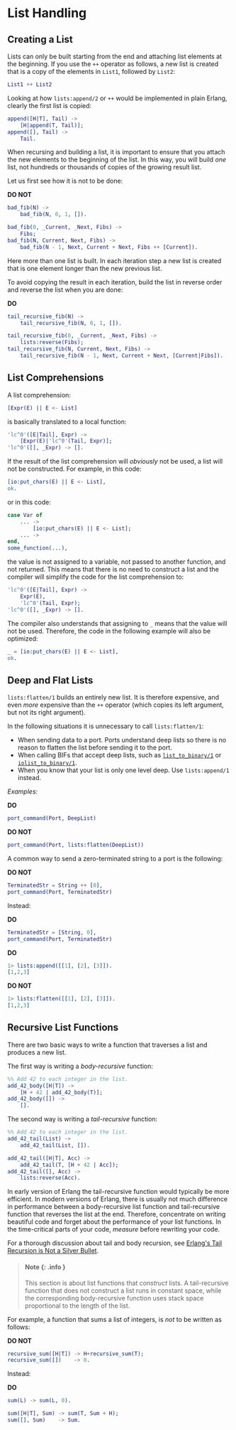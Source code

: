 <!--
%CopyrightBegin%

SPDX-License-Identifier: Apache-2.0

Copyright Ericsson AB 2023-2025. All Rights Reserved.

Licensed under the Apache License, Version 2.0 (the "License");
you may not use this file except in compliance with the License.
You may obtain a copy of the License at

    http://www.apache.org/licenses/LICENSE-2.0

Unless required by applicable law or agreed to in writing, software
distributed under the License is distributed on an "AS IS" BASIS,
WITHOUT WARRANTIES OR CONDITIONS OF ANY KIND, either express or implied.
See the License for the specific language governing permissions and
limitations under the License.

%CopyrightEnd%
-->
# List Handling

## Creating a List

Lists can only be built starting from the end and attaching list elements at the
beginning. If you use the `++` operator as follows, a new list is created that
is a copy of the elements in `List1`, followed by `List2`:

```erlang
List1 ++ List2
```

Looking at how `lists:append/2` or `++` would be implemented in plain Erlang,
clearly the first list is copied:

```erlang
append([H|T], Tail) ->
    [H|append(T, Tail)];
append([], Tail) ->
    Tail.
```

When recursing and building a list, it is important to ensure that you attach
the new elements to the beginning of the list. In this way, you will build _one_
list, not hundreds or thousands of copies of the growing result list.

Let us first see how it is not to be done:

**DO NOT**

```erlang
bad_fib(N) ->
    bad_fib(N, 0, 1, []).

bad_fib(0, _Current, _Next, Fibs) ->
    Fibs;
bad_fib(N, Current, Next, Fibs) ->
    bad_fib(N - 1, Next, Current + Next, Fibs ++ [Current]).
```

Here more than one list is built. In each iteration step a new list is created
that is one element longer than the new previous list.

To avoid copying the result in each iteration, build the list in reverse order
and reverse the list when you are done:

**DO**

```erlang
tail_recursive_fib(N) ->
    tail_recursive_fib(N, 0, 1, []).

tail_recursive_fib(0, _Current, _Next, Fibs) ->
    lists:reverse(Fibs);
tail_recursive_fib(N, Current, Next, Fibs) ->
    tail_recursive_fib(N - 1, Next, Current + Next, [Current|Fibs]).
```

## List Comprehensions

A list comprehension:

```erlang
[Expr(E) || E <- List]
```

is basically translated to a local function:

```erlang
'lc^0'([E|Tail], Expr) ->
    [Expr(E)|'lc^0'(Tail, Expr)];
'lc^0'([], _Expr) -> [].
```

If the result of the list comprehension will _obviously_ not be used, a list
will not be constructed. For example, in this code:

```erlang
[io:put_chars(E) || E <- List],
ok.
```

or in this code:

```erlang
case Var of
    ... ->
        [io:put_chars(E) || E <- List];
    ... ->
end,
some_function(...),
```

the value is not assigned to a variable, not passed to another function, and not
returned. This means that there is no need to construct a list and the compiler
will simplify the code for the list comprehension to:

```erlang
'lc^0'([E|Tail], Expr) ->
    Expr(E),
    'lc^0'(Tail, Expr);
'lc^0'([], _Expr) -> [].
```

The compiler also understands that assigning to `_` means that the value will
not be used. Therefore, the code in the following example will also be optimized:

```erlang
_ = [io:put_chars(E) || E <- List],
ok.
```

## Deep and Flat Lists

`lists:flatten/1` builds an entirely new list. It is therefore expensive, and
even _more_ expensive than the `++` operator (which copies its left argument,
but not its right argument).

In the following situations it is unnecessary to call `lists:flatten/1`:

- When sending data to a port. Ports understand deep lists so there is no reason
  to flatten the list before sending it to the port.
- When calling BIFs that accept deep lists, such as
  [`list_to_binary/1`](`erlang:list_to_binary/1`) or
  [`iolist_to_binary/1`](`erlang:iolist_to_binary/1`).
- When you know that your list is only one level deep. Use `lists:append/1`
  instead.

_Examples:_

**DO**

```erlang
port_command(Port, DeepList)
```

**DO NOT**

```erlang
port_command(Port, lists:flatten(DeepList))
```

A common way to send a zero-terminated string to a port is the following:

**DO NOT**

```erlang
TerminatedStr = String ++ [0],
port_command(Port, TerminatedStr)
```

Instead:

**DO**

```erlang
TerminatedStr = [String, 0],
port_command(Port, TerminatedStr)
```

**DO**

```erlang
1> lists:append([[1], [2], [3]]).
[1,2,3]
```

**DO NOT**

```erlang
1> lists:flatten([[1], [2], [3]]).
[1,2,3]
```

## Recursive List Functions

There are two basic ways to write a function that traverses a list and
produces a new list.

The first way is writing a *body-recursive* function:

```erlang
%% Add 42 to each integer in the list.
add_42_body([H|T]) ->
    [H + 42 | add_42_body(T)];
add_42_body([]) ->
    [].
```

The second way is writing a *tail-recursive* function:

```erlang
%% Add 42 to each integer in the list.
add_42_tail(List) ->
    add_42_tail(List, []).

add_42_tail([H|T], Acc) ->
    add_42_tail(T, [H + 42 | Acc]);
add_42_tail([], Acc) ->
    lists:reverse(Acc).
```

In early version of Erlang the tail-recursive function would typically
be more efficient. In modern versions of Erlang, there is usually not
much difference in performance between a body-recursive list function and
tail-recursive function that reverses the list at the end. Therefore,
concentrate on writing beautiful code and forget about the performance
of your list functions. In the time-critical parts of your code,
_measure_ before rewriting your code.

For a thorough discussion about tail and body recursion, see
[Erlang's Tail Recursion is Not a Silver Bullet](http://ferd.ca/erlang-s-tail-recursion-is-not-a-silver-bullet.html).

> #### Note {: .info }
>
> This section is about list functions that _construct_ lists. A tail-recursive
> function that does not construct a list runs in constant space, while the
> corresponding body-recursive function uses stack space proportional to the
> length of the list.

For example, a function that sums a list of integers, is _not_ to be written as
follows:

**DO NOT**

```erlang
recursive_sum([H|T]) -> H+recursive_sum(T);
recursive_sum([])    -> 0.
```

Instead:

**DO**

```erlang
sum(L) -> sum(L, 0).

sum([H|T], Sum) -> sum(T, Sum + H);
sum([], Sum)    -> Sum.
```
